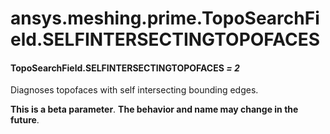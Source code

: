 <a id="ansys-meshing-prime-toposearchfield-selfintersectingtopofaces"></a>

# ansys.meshing.prime.TopoSearchField.SELFINTERSECTINGTOPOFACES

<a id="ansys.meshing.prime.TopoSearchField.SELFINTERSECTINGTOPOFACES"></a>

#### TopoSearchField.SELFINTERSECTINGTOPOFACES *= 2*

Diagnoses topofaces with self intersecting bounding edges.

**This is a beta parameter**. **The behavior and name may change in the future**.

<!-- !! processed by numpydoc !! -->
